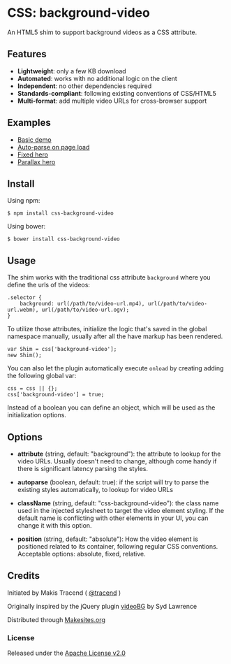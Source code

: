 # CSS: background-video

An HTML5 shim to support background videos as a CSS attribute.


## Features

* **Lightweight**: only a few KB download
* **Automated**: works with no additional logic on the client
* **Independent**: no other dependencies required
* **Standards-compliant**: following existing conventions of CSS/HTML5
* **Multi-format**: add multiple video URLs for cross-browser support


## Examples

* [Basic demo](http://rawgit.com/makesites/css-background-video/master/examples/basic.html)
* [Auto-parse on page load](http://rawgit.com/makesites/css-background-video/master/examples/autoparse.html)
* [Fixed hero](http://rawgit.com/makesites/css-background-video/master/examples/fixed.html)
* [Parallax hero](http://rawgit.com/makesites/css-background-video/master/examples/parallax.html)


## Install

Using npm:
```
$ npm install css-background-video
```

Using bower:
```
$ bower install css-background-video
```


## Usage

The shim works with the traditional css attribute ```background``` where you define the urls of the videos:
```
.selector {
	background: url(/path/to/video-url.mp4), url(/path/to/video-url.webm), url(/path/to/video-url.ogv);
}
```
To utilize those attributes, initialize the logic that's saved in the global namespace manually, usually after all the have markup has been rendered.
```
var Shim = css['background-video'];
new Shim();
```
You can also let the plugin automatically execute ```onload``` by creating adding the following global var:
```
css = css || {};
css['background-video'] = true;
```
Instead of a boolean you can define an object, which will be used as the initialization options.

## Options

* **attribute** (string, default: "background"): the attribute to lookup for the video URLs. Usually doesn't need to change, although come handy if there is significant latency parsing the styles.

* **autoparse** (boolean, default: true): if the script will try to parse the existing styles automatically, to lookup for video URLs

* **className** (string, default: "css-background-video"): the class name used in the injected stylesheet to target the video element styling. If the default name is conflicting with other elements in your UI, you can change it with this option.

* **position** (string, default: "absolute"): How the video element is positioned related to its container, following regular CSS conventions. Acceptable options: absolute, fixed, relative.


## Credits

Initiated by Makis Tracend ( [@tracend](http://github.com/tracend) )

Originally inspired by the jQuery plugin [videoBG](https://github.com/sydlawrence/jquery.videoBG) by Syd Lawrence

Distributed through [Makesites.org](http://makesites.org/)

### License

Released under the [Apache License v2.0](http://www.makesites.org/licenses/APACHE-2.0)
